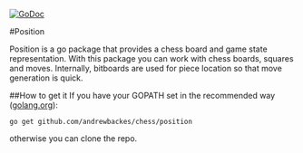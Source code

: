 [![GoDoc](https://godoc.org/github.com/andrewbackes/chess/board?status.svg)](https://godoc.org/github.com/andrewbackes/chess/board)

#Position

Position is a go package that provides a chess board and game state 
representation. With this package you can work with chess boards, squares
and moves. Internally, bitboards are used for piece location so that move
generation is quick.

##How to get it
If you have your GOPATH set in the recommended way ([golang.org](https://golang.org/doc/code.html#GOPATH)):

```go get github.com/andrewbackes/chess/position```

otherwise you can clone the repo.